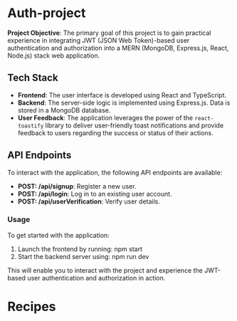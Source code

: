 # Auth-project

**Project Objective**: The primary goal of this project is to gain practical experience in integrating JWT (JSON Web Token)-based user authentication and authorization into a MERN (MongoDB, Express.js, React, Node.js) stack web application.

## Tech Stack

- **Frontend**: The user interface is developed using React and TypeScript.
- **Backend**: The server-side logic is implemented using Express.js. Data is stored in a MongoDB database.
- **User Feedback**: The application leverages the power of the `react-toastify` library to deliver user-friendly toast notifications and provide feedback to users regarding the success or status of their actions.

## API Endpoints

To interact with the application, the following API endpoints are available:

- **POST: /api/signup**: Register a new user.
- **POST: /api/login**: Log in to an existing user account.
- **POST: /api/userVerification**: Verify user details.

### Usage

To get started with the application:

1. Launch the frontend by running: npm start
2. Start the backend server using: npm run dev

This will enable you to interact with the project and experience the JWT-based user authentication and authorization in action.
# Recipes
